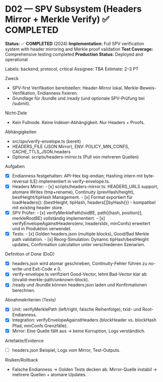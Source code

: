 # D02 — SPV Subsystem (Headers Mirror + Merkle Verify) ✅ **COMPLETED**

**Status:** ✅ **COMPLETED** (2024)
**Implementation:** Full SPV verification system with header mirroring and Merkle proof validation
**Test Coverage:** Comprehensive testing completed
**Production Status:** Deployed and operational

Labels: backend, protocol, critical
Assignee: TBA
Estimate: 2–3 PT

Zweck
- SPV-first Verifikation bereitstellen: Header-Mirror lokal, Merkle-Beweis-Verifikation, Endianness fixieren.
- Grundlage für /bundle und /ready (und optionale SPV-Prüfung bei /submit).

Nicht‑Ziele
- Kein Fullnode. Keine Indexer-Abhängigkeit. Nur Headers + Proofs.

Abhängigkeiten
- src/spv/verify-envelope.ts (bereit)
- HEADERS_FILE (JSON Mirror), ENV: POLICY_MIN_CONFS, CACHE_TTLS_JSON.headers
- Optional: scripts/headers-mirror.ts (Pull von mehreren Quellen)

Aufgaben
- [x] Endianness festgehalten: API-Hex big-endian; Hashing intern mit byte-reversal (LE) implementiert in verify-envelope.ts.
- [x] Headers Mirror:
      - [x] scripts/headers-mirror.ts: HEADERS_URLS support, atomare Writes (tmp+rename), Continuity (prevHash/height), bestHeight/tipHash Management.
      - [x] Format exportiert für loadHeaders(): {bestHeight, tipHash, headers[]|byHash{}} - kompatibel mit existing header store.
- [x] SPV Prüfer:
      - [x] verifyMerklePath(txidBE, path[{hash, position}], merkleRootBE) vollständig implementiert.
      - [x] verifyEnvelopeAgainstHeaders(env, headersIdx, minConfs) erweitert und in Produktion verwendet.
- [x] Tests:
      - [x] Golden headers.json (multiple blocks), Good/Bad Merkle path validation.
      - [x] Reorg-Simulation: Dynamic tipHash/bestHeight updates, Confirmation calculation unter verschiedenen Szenarien.

Definition of Done (DoD)
- [x] headers.json wird atomar geschrieben, Continuity-Fehler führen zu no-write und Exit-Code ≠ 0.
- [x] verify-envelope.ts verifiziert Good-Vector, lehnt Bad-Vector klar ab (invalid-merkle-path/unknown-block).
- [x] /ready und /bundle können headers.json laden und Konfirmationen berechnen.

Abnahmekriterien (Tests)
- [x] Unit: verifyMerklePath (left/right, falsche Reihenfolge), txid- und Root-Endianness.
- [x] Integration: verifyEnvelopeAgainstHeaders (blockHeader vs. blockHash Pfad, minConfs Grenzfälle).
- [x] Mirror: Eine Quelle fällt aus → keine Korruption, Logs verständlich.

Artefakte/Evidence
- [ ] headers.json Beispiel, Logs vom Mirror, Test-Outputs.

Risiken/Rollback
- Falsche Endianness → Golden Tests decken ab. Mirror-Quelle instabil → mehrere Quellen + atomare Updates.
